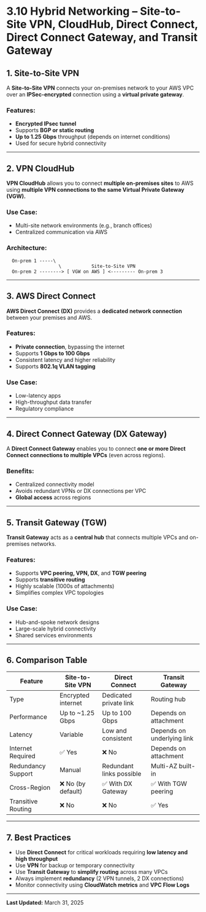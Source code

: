 
# 3.10 Hybrid Networking – Site-to-Site VPN, CloudHub, Direct Connect, Direct Connect Gateway, and Transit Gateway

## 1. Site-to-Site VPN

A **Site-to-Site VPN** connects your on-premises network to your AWS VPC over an **IPSec-encrypted** connection using a **virtual private gateway**.

### Features:
- **Encrypted IPsec tunnel**
- Supports **BGP or static routing**
- **Up to 1.25 Gbps** throughput (depends on internet conditions)
- Used for secure hybrid connectivity

---

## 2. VPN CloudHub

**VPN CloudHub** allows you to connect **multiple on-premises sites** to AWS using **multiple VPN connections to the same Virtual Private Gateway (VGW).**

### Use Case:
- Multi-site network environments (e.g., branch offices)
- Centralized communication via AWS

### Architecture:
```
  On-prem 1 -----\
                   \           Site-to-Site VPN
  On-prem 2 --------> [ VGW on AWS ] <--------- On-prem 3
```

---

## 3. AWS Direct Connect

**AWS Direct Connect (DX)** provides a **dedicated network connection** between your premises and AWS.

### Features:
- **Private connection**, bypassing the internet
- Supports **1 Gbps to 100 Gbps**
- Consistent latency and higher reliability
- Supports **802.1q VLAN tagging**

### Use Case:
- Low-latency apps
- High-throughput data transfer
- Regulatory compliance

---

## 4. Direct Connect Gateway (DX Gateway)

A **Direct Connect Gateway** enables you to connect **one or more Direct Connect connections to multiple VPCs** (even across regions).

### Benefits:
- Centralized connectivity model
- Avoids redundant VPNs or DX connections per VPC
- **Global access** across regions

---

## 5. Transit Gateway (TGW)

**Transit Gateway** acts as a **central hub** that connects multiple VPCs and on-premises networks.

### Features:
- Supports **VPC peering, VPN, DX**, and **TGW peering**
- Supports **transitive routing**
- Highly scalable (1000s of attachments)
- Simplifies complex VPC topologies

### Use Case:
- Hub-and-spoke network designs
- Large-scale hybrid connectivity
- Shared services environments

---

## 6. Comparison Table

| Feature                   | Site-to-Site VPN       | Direct Connect            | Transit Gateway              |
|---------------------------|------------------------|---------------------------|-------------------------------|
| Type                      | Encrypted internet     | Dedicated private link    | Routing hub                   |
| Performance               | Up to ~1.25 Gbps       | Up to 100 Gbps            | Depends on attachment         |
| Latency                   | Variable               | Low and consistent        | Depends on underlying link    |
| Internet Required         | ✅ Yes                 | ❌ No                      | Depends on attachment         |
| Redundancy Support        | Manual                 | Redundant links possible  | Multi-AZ built-in             |
| Cross-Region              | ❌ No (by default)     | ✅ With DX Gateway         | ✅ With TGW peering            |
| Transitive Routing        | ❌ No                  | ❌ No                      | ✅ Yes                         |

---

## 7. Best Practices

- Use **Direct Connect** for critical workloads requiring **low latency and high throughput**
- Use **VPN** for backup or temporary connectivity
- Use **Transit Gateway** to **simplify routing** across many VPCs
- Always implement **redundancy** (2 VPN tunnels, 2 DX connections)
- Monitor connectivity using **CloudWatch metrics** and **VPC Flow Logs**

---

**Last Updated:** March 31, 2025
